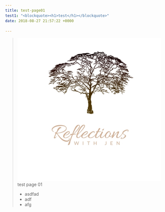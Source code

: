 ```yaml
---
title: test-page01
test1: "<blockquote><h1>test</h1></blockquote>"
date: 2018-08-27 21:57:22 +0000

---
```

    

> ![](/uploads/reflections-design1.jpg)test page 01
>
> * asdfad
> * adf
> * afg